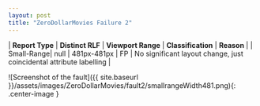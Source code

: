 ```yaml
---
layout: post
title: "ZeroDollarMovies Failure 2"
---
```

| **Report Type** | **Distinct RLF** | **Viewport Range** | **Classification** | **Reason** |
| Small-Range| null | 481px-481px | FP | No significant layout change, just coincidental attribute labelling | 

![Screenshot of the fault]({{ site.baseurl }}/assets/images/ZeroDollarMovies/fault2/smallrangeWidth481.png){: .center-image }